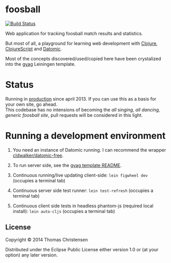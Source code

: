 # foosball

[![Build Status](https://travis-ci.org/thomaschrstnsn/foosball.svg?branch=master)](https://travis-ci.org/thomaschrstnsn/foosball)

Web application for tracking foosball match results and statistics.

But most of all, a playground for  learning web development with 
[Clojure](http://clojure.org), [ClojureScript](https://github.com/clojure/clojurescript) and 
[Datomic](http://www.datomic.com).

Most of the concepts discovered/used/copied here have been crystalized into the 
[gyag](https://github.com/thomaschrstnsn/gyag-template) Leiningen template.

# Status

Running in [production](http://foosball.chrstnsn.dk) since april 2013. 
If you can use this as a basis for your own site, go ahead.  
This codebase has no intensions of becoming the *all singing, all dancing, generic foosball site*, 
pull requests will be considered in this light.

# Running a development environment

1. You need an instance of Datomic running. 
I can recommend the wrapper [cldwalker/datomic-free](https://github.com/cldwalker/datomic-free).

2. To run server side, see the [gyag template README](https://github.com/thomaschrstnsn/gyag-template).

3. Continuous running/live updating client-side: `lein figwheel dev` (occupies a terminal tab)

4. Continuous server side test runner: `lein test-refresh` (occupies a terminal tab)

5. Continuous client side tests in headless phantom-js (required local install): `lein auto-cljs` (occupies a terminal tab)

## License

Copyright © 2014 Thomas Christensen

Distributed under the Eclipse Public License either version 1.0 or (at your option) any later version.
